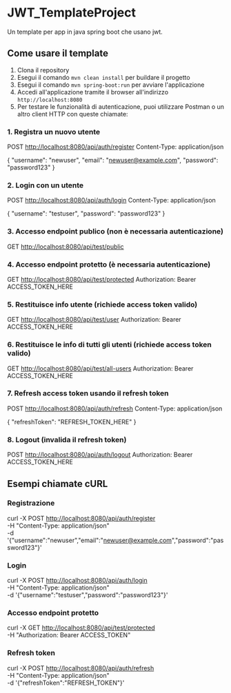 # JWT_TemplateProject

Un template per app in java spring boot che usano jwt.

## Come usare il template

1. Clona il repository
2. Esegui il comando `mvn clean install` per buildare il progetto
3. Esegui il comando `mvn spring-boot:run` per avviare l'applicazione
4. Accedi all'applicazione tramite il browser all'indirizzo `http://localhost:8080`
5. Per testare le funzionalità di autenticazione, puoi utilizzare Postman o un altro client HTTP con queste chiamate:

### 1. Registra un nuovo utente

POST <http://localhost:8080/api/auth/register>
Content-Type: application/json

{
  "username": "newuser",
  "email": "<newuser@example.com>",
  "password": "password123"
}

### 2. Login con un utente

POST <http://localhost:8080/api/auth/login>
Content-Type: application/json

{
  "username": "testuser",
  "password": "password123"
}

### 3. Accesso endpoint publico (non è necessaria autenticazione)

GET <http://localhost:8080/api/test/public>

### 4. Accesso endpoint protetto (è necessaria autenticazione)

GET <http://localhost:8080/api/test/protected>
Authorization: Bearer ACCESS_TOKEN_HERE

### 5. Restituisce info utente (richiede access token valido)

GET <http://localhost:8080/api/test/user>
Authorization: Bearer ACCESS_TOKEN_HERE

### 6. Restituisce le info di tutti gli utenti (richiede access token valido)

GET <http://localhost:8080/api/test/all-users>
Authorization: Bearer ACCESS_TOKEN_HERE

### 7. Refresh access token usando il refresh token

POST <http://localhost:8080/api/auth/refresh>
Content-Type: application/json

{
  "refreshToken": "REFRESH_TOKEN_HERE"
}

### 8. Logout (invalida il refresh token)

POST <http://localhost:8080/api/auth/logout>
Authorization: Bearer ACCESS_TOKEN_HERE

## Esempi chiamate cURL

### Registrazione

curl -X POST <http://localhost:8080/api/auth/register> \
  -H "Content-Type: application/json" \
  -d '{"username":"newuser","email":"<newuser@example.com>","password":"password123"}'

### Login

curl -X POST <http://localhost:8080/api/auth/login> \
  -H "Content-Type: application/json" \
  -d '{"username":"testuser","password":"password123"}'

### Accesso endpoint protetto

curl -X GET <http://localhost:8080/api/test/protected> \
  -H "Authorization: Bearer ACCESS_TOKEN"

### Refresh token

curl -X POST <http://localhost:8080/api/auth/refresh> \
  -H "Content-Type: application/json" \
  -d '{"refreshToken":"REFRESH_TOKEN"}'
  